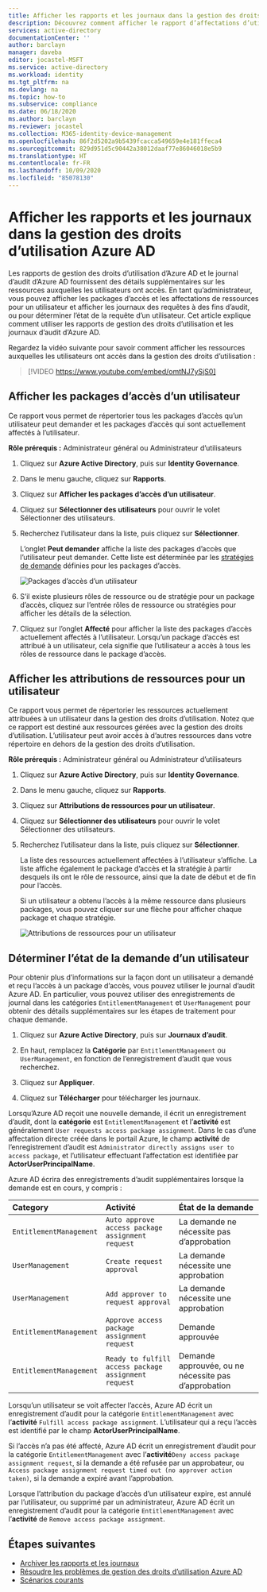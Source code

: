 ```yaml
---
title: Afficher les rapports et les journaux dans la gestion des droits d’utilisation - Azure AD
description: Découvrez comment afficher le rapport d’affectations d’utilisateur et les journaux d’audit dans la gestion des droits d’utilisation Azure Active Directory.
services: active-directory
documentationCenter: ''
author: barclayn
manager: daveba
editor: jocastel-MSFT
ms.service: active-directory
ms.workload: identity
ms.tgt_pltfrm: na
ms.devlang: na
ms.topic: how-to
ms.subservice: compliance
ms.date: 06/18/2020
ms.author: barclayn
ms.reviewer: jocastel
ms.collection: M365-identity-device-management
ms.openlocfilehash: 86f2d5202a9b5439fcacca549659e4e181ffeca4
ms.sourcegitcommit: 829d951d5c90442a38012daaf77e86046018e5b9
ms.translationtype: HT
ms.contentlocale: fr-FR
ms.lasthandoff: 10/09/2020
ms.locfileid: "85078130"
---
```

# <a name="view-reports-and-logs-in-azure-ad-entitlement-management"></a>Afficher les rapports et les journaux dans la gestion des droits d’utilisation Azure AD

Les rapports de gestion des droits d’utilisation d’Azure AD et le journal d’audit d’Azure AD fournissent des détails supplémentaires sur les ressources auxquelles les utilisateurs ont accès. En tant qu’administrateur, vous pouvez afficher les packages d’accès et les affectations de ressources pour un utilisateur et afficher les journaux des requêtes à des fins d’audit, ou pour déterminer l’état de la requête d’un utilisateur. Cet article explique comment utiliser les rapports de gestion des droits d’utilisation et les journaux d’audit d’Azure AD.

Regardez la vidéo suivante pour savoir comment afficher les ressources auxquelles les utilisateurs ont accès dans la gestion des droits d’utilisation :

>[!VIDEO https://www.youtube.com/embed/omtNJ7ySjS0]

## <a name="view-access-packages-for-a-user"></a>Afficher les packages d’accès d’un utilisateur

Ce rapport vous permet de répertorier tous les packages d’accès qu’un utilisateur peut demander et les packages d’accès qui sont actuellement affectés à l’utilisateur.

**Rôle prérequis :** Administrateur général ou Administrateur d’utilisateurs

1. Cliquez sur **Azure Active Directory**, puis sur **Identity Governance**.

1. Dans le menu gauche, cliquez sur **Rapports**.

1. Cliquez sur **Afficher les packages d’accès d’un utilisateur**.

1. Cliquez sur **Sélectionner des utilisateurs** pour ouvrir le volet Sélectionner des utilisateurs.

1. Recherchez l’utilisateur dans la liste, puis cliquez sur **Sélectionner**.

    L’onglet **Peut demander** affiche la liste des packages d’accès que l’utilisateur peut demander. Cette liste est déterminée par les [stratégies de demande](entitlement-management-access-package-request-policy.md#for-users-in-your-directory) définies pour les packages d’accès. 

    ![Packages d’accès d’un utilisateur](./media/entitlement-management-reports/access-packages-report.png)

1. S’il existe plusieurs rôles de ressource ou de stratégie pour un package d’accès, cliquez sur l’entrée rôles de ressource ou stratégies pour afficher les détails de la sélection.

1. Cliquez sur l’onglet **Affecté** pour afficher la liste des packages d’accès actuellement affectés à l’utilisateur. Lorsqu’un package d’accès est attribué à un utilisateur, cela signifie que l’utilisateur a accès à tous les rôles de ressource dans le package d’accès.

## <a name="view-resource-assignments-for-a-user"></a>Afficher les attributions de ressources pour un utilisateur

Ce rapport vous permet de répertorier les ressources actuellement attribuées à un utilisateur dans la gestion des droits d’utilisation. Notez que ce rapport est destiné aux ressources gérées avec la gestion des droits d’utilisation. L’utilisateur peut avoir accès à d’autres ressources dans votre répertoire en dehors de la gestion des droits d’utilisation.

**Rôle prérequis :** Administrateur général ou Administrateur d’utilisateurs

1. Cliquez sur **Azure Active Directory**, puis sur **Identity Governance**.

1. Dans le menu gauche, cliquez sur **Rapports**.

1. Cliquez sur **Attributions de ressources pour un utilisateur**.

1. Cliquez sur **Sélectionner des utilisateurs** pour ouvrir le volet Sélectionner des utilisateurs.

1. Recherchez l’utilisateur dans la liste, puis cliquez sur **Sélectionner**.

    La liste des ressources actuellement affectées à l’utilisateur s’affiche. La liste affiche également le package d’accès et la stratégie à partir desquels ils ont le rôle de ressource, ainsi que la date de début et de fin pour l’accès.
    
    Si un utilisateur a obtenu l’accès à la même ressource dans plusieurs packages, vous pouvez cliquer sur une flèche pour afficher chaque package et chaque stratégie.

    ![Attributions de ressources pour un utilisateur](./media/entitlement-management-reports/resource-assignments-report.png)

## <a name="determine-the-status-of-a-users-request"></a>Déterminer l’état de la demande d’un utilisateur

Pour obtenir plus d’informations sur la façon dont un utilisateur a demandé et reçu l’accès à un package d’accès, vous pouvez utiliser le journal d’audit Azure AD. En particulier, vous pouvez utiliser des enregistrements de journal dans les catégories `EntitlementManagement` et `UserManagement` pour obtenir des détails supplémentaires sur les étapes de traitement pour chaque demande.  

1. Cliquez sur **Azure Active Directory**, puis sur **Journaux d’audit**.

1. En haut, remplacez la **Catégorie** par `EntitlementManagement` ou `UserManagement`, en fonction de l’enregistrement d’audit que vous recherchez.  

1. Cliquez sur **Appliquer**.

1. Cliquez sur **Télécharger** pour télécharger les journaux.

Lorsqu’Azure AD reçoit une nouvelle demande, il écrit un enregistrement d’audit, dont la **catégorie** est `EntitlementManagement` et l’**activité** est généralement `User requests access package assignment`.  Dans le cas d’une affectation directe créée dans le portail Azure, le champ **activité** de l’enregistrement d’audit est `Administrator directly assigns user to access package`, et l’utilisateur effectuant l’affectation est identifiée par **ActorUserPrincipalName**.

Azure AD écrira des enregistrements d’audit supplémentaires lorsque la demande est en cours, y compris :

| Category | Activité | État de la demande |
| :---- | :------------ | :------------ |
| `EntitlementManagement` | `Auto approve access package assignment request` | La demande ne nécessite pas d’approbation |
| `UserManagement` | `Create request approval` | La demande nécessite une approbation |
| `UserManagement` | `Add approver to request approval` | La demande nécessite une approbation |
| `EntitlementManagement` | `Approve access package assignment request` | Demande approuvée |
| `EntitlementManagement` | `Ready to fulfill access package assignment request` |Demande approuvée, ou ne nécessite pas d’approbation |

Lorsqu’un utilisateur se voit affecter l’accès, Azure AD écrit un enregistrement d’audit pour la catégorie `EntitlementManagement` avec l’**activité** `Fulfill access package assignment`.  L’utilisateur qui a reçu l’accès est identifié par le champ **ActorUserPrincipalName**.

Si l’accès n’a pas été affecté, Azure AD écrit un enregistrement d’audit pour la catégorie `EntitlementManagement` avec l’**activité**`Deny access package assignment request`, si la demande a été refusée par un approbateur, ou `Access package assignment request timed out (no approver action taken)`, si la demande a expiré avant l’approbation.

Lorsque l’attribution du package d’accès d’un utilisateur expire, est annulé par l’utilisateur, ou supprimé par un administrateur, Azure AD écrit un enregistrement d’audit pour la catégorie `EntitlementManagement` avec l’**activité** de `Remove access package assignment`.

## <a name="next-steps"></a>Étapes suivantes

- [Archiver les rapports et les journaux](entitlement-management-logs-and-reporting.md)
- [Résoudre les problèmes de gestion des droits d’utilisation Azure AD](entitlement-management-troubleshoot.md)
- [Scénarios courants](entitlement-management-scenarios.md)
